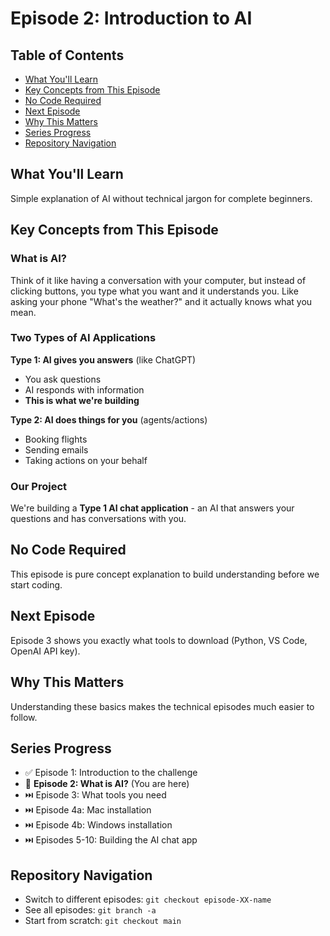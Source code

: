 # Episode 2: Introduction to AI

## Table of Contents
- [What You'll Learn](#what-youll-learn)
- [Key Concepts from This Episode](#key-concepts-from-this-episode)
- [No Code Required](#no-code-required)
- [Next Episode](#next-episode)
- [Why This Matters](#why-this-matters)
- [Series Progress](#series-progress)
- [Repository Navigation](#repository-navigation)

## What You'll Learn
Simple explanation of AI without technical jargon for complete beginners.

## Key Concepts from This Episode

### What is AI?
Think of it like having a conversation with your computer, but instead of clicking buttons, you type what you want and it understands you. Like asking your phone "What's the weather?" and it actually knows what you mean.

### Two Types of AI Applications

**Type 1: AI gives you answers** (like ChatGPT)
- You ask questions
- AI responds with information
- **This is what we're building**

**Type 2: AI does things for you** (agents/actions)  
- Booking flights
- Sending emails
- Taking actions on your behalf

### Our Project
We're building a **Type 1 AI chat application** - an AI that answers your questions and has conversations with you.

## No Code Required
This episode is pure concept explanation to build understanding before we start coding.

## Next Episode
Episode 3 shows you exactly what tools to download (Python, VS Code, OpenAI API key).

## Why This Matters
Understanding these basics makes the technical episodes much easier to follow.

## Series Progress
- ✅ Episode 1: Introduction to the challenge
- 🎯 **Episode 2: What is AI?** (You are here)
- ⏭️ Episode 3: What tools you need
- ⏭️ Episode 4a: Mac installation
- ⏭️ Episode 4b: Windows installation
- ⏭️ Episodes 5-10: Building the AI chat app

## Repository Navigation
- Switch to different episodes: `git checkout episode-XX-name`
- See all episodes: `git branch -a`
- Start from scratch: `git checkout main`
